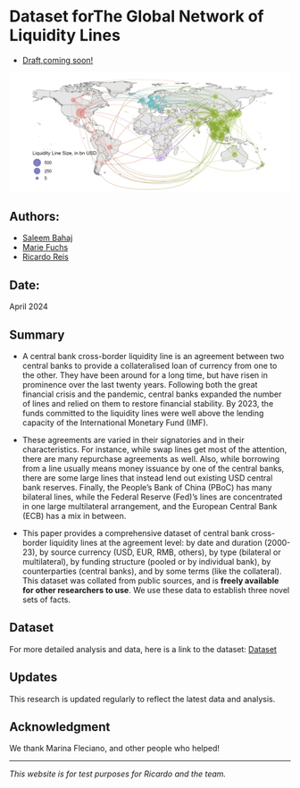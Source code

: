 # Dataset forThe Global Network of Liquidity Lines

- [Draft,coming soon!](https://personal.lse.ac.uk/reisr/papers/99-infdis.pdf)

![Description of the image](Map_Network.png)

## Authors:

- [Saleem Bahaj](https://sites.google.com/site/saleembahaj/home)
- [Marie Fuchs](https://www.lse.ac.uk/economics/people/research-students/marie-fuchs)
- [Ricardo Reis](https://www.r2rsquared.com/)

## Date:

April 2024

## Summary
- A central bank cross-border liquidity line is an agreement between two central banks to
provide a collateralised loan of currency from one to the other. They have been around for
a long time, but have risen in prominence over the last twenty years. Following both the
great financial crisis and the pandemic, central banks expanded the number of lines and
relied on them to restore financial stability. By 2023, the funds committed to the liquidity
lines were well above the lending capacity of the International Monetary Fund (IMF). 

- These agreements are varied in their signatories and in their characteristics. For instance, while swap lines get most of the attention, there are many repurchase agreements
as well. Also, while borrowing from a line usually means money issuance by one of the
central banks, there are some large lines that instead lend out existing USD central bank
reserves. Finally, the People’s Bank of China (PBoC) has many bilateral lines, while the
Federal Reserve (Fed)’s lines are concentrated in one large multilateral arrangement, and
the European Central Bank (ECB) has a mix in between.

- This paper provides a comprehensive dataset of central bank cross-border liquidity
lines at the agreement level: by date and duration (2000-23), by source currency (USD,
EUR, RMB, others), by type (bilateral or multilateral), by funding structure (pooled or
by individual bank), by counterparties (central banks), and by some terms (like the collateral). This dataset was collated from public sources, and is **freely available for other
researchers to use**. We use these data to establish three novel sets of facts.


## Dataset

For more detailed analysis and data, here is a link to the dataset: [Dataset](figure6us.csv)

## Updates

This research is updated regularly to reflect the latest data and analysis.

## Acknowledgment

We thank Marina Fleciano, and other people who helped!

---

*This website is for test purposes for Ricardo and the team.*
